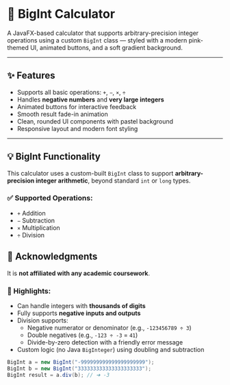 # 🌸 BigInt Calculator

A JavaFX-based calculator that supports arbitrary-precision integer operations using a custom `BigInt` class — styled with a modern pink-themed UI, animated buttons, and a soft gradient background.

---

## ✨ Features

- Supports all basic operations: `+`, `−`, `×`, `÷`
- Handles **negative numbers** and **very large integers**
- Animated buttons for interactive feedback
- Smooth result fade-in animation
- Clean, rounded UI components with pastel background
- Responsive layout and modern font styling

---

## 💡 BigInt Functionality

This calculator uses a custom-built `BigInt` class to support **arbitrary-precision integer arithmetic**, beyond standard `int` or `long` types.

### ✅ Supported Operations:
- `+` Addition
- `−` Subtraction
- `×` Multiplication
- `÷` Division

## 🙌 Acknowledgments

It is **not affiliated with any academic coursework**.

### 🧠 Highlights:
- Can handle integers with **thousands of digits**
- Fully supports **negative inputs and outputs**
- Division supports:
  - Negative numerator or denominator (e.g., `-123456789 ÷ 3`)
  - Double negatives (e.g., `-123 ÷ -3` = `41`)
  - Divide-by-zero detection with a friendly error message
- Custom logic (no Java `BigInteger`) using doubling and subtraction

```java
BigInt a = new BigInt("-999999999999999999999");
BigInt b = new BigInt("333333333333333333333");
BigInt result = a.div(b); // ➜ -3


